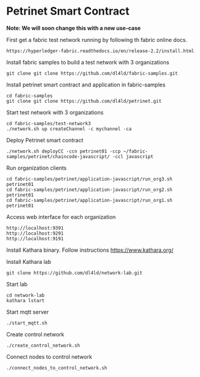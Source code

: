 # Petrinet Smart Contract

**Note: We will soon change this with a new use-case**

First get a fabric test network running by following th fabric online docs.

```
https://hyperledger-fabric.readthedocs.io/en/release-2.2/install.html
```

Install fabric samples to build a test network with 3 organizations

```
git clone git clone https://github.com/dl4ld/fabric-samples.git
```

Install petrinet smart contract and application in fabric-samples

```
cd fabric-samples
git clone git clone https://github.com/dl4ld/petrinet.git
```

Start test network with 3 organizations

```
cd fabric-samples/test-network3
./network.sh up createChannel -c mychannel -ca
```

Deploy Petrinet smart contract

```
./network.sh deployCC -ccn petrinet01 -ccp ~/fabric-samples/petrinet/chaincode-javascript/ -ccl javascript
```

Run organization clients

```
cd fabric-samples/petrinet/application-javascript/run_org3.sh petrinet01
cd fabric-samples/petrinet/application-javascript/run_org2.sh petrinet01
cd fabric-samples/petrinet/application-javascript/run_org1.sh petrinet01
```

Access web interface for each organization

```
http://localhost:9391
http://localhost:9291
http://localhost:9191
```

Install Kathara binary. Follow instructions https://www.kathara.org/

Install Kathara lab

```
git clone https://github.com/dl4ld/network-lab.git
```

Start lab

```
cd network-lab
kathara lstart
```

Start mqtt server

```
./start_mqtt.sh
```

Create control network

```
./create_control_network.sh
```

Connect nodes to control network

```
./connect_nodes_to_control_network.sh
```
